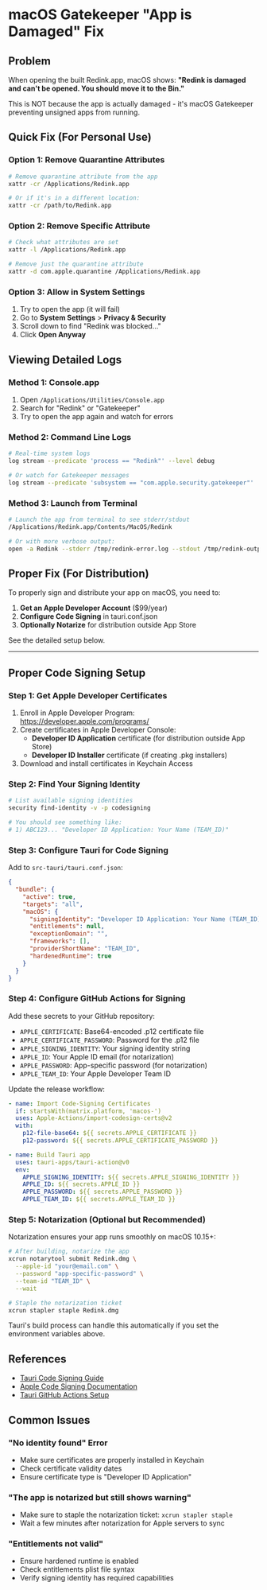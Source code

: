 # macOS Gatekeeper "App is Damaged" Fix

## Problem
When opening the built Redink.app, macOS shows: **"Redink is damaged and can't be opened. You should move it to the Bin."**

This is NOT because the app is actually damaged - it's macOS Gatekeeper preventing unsigned apps from running.

## Quick Fix (For Personal Use)

### Option 1: Remove Quarantine Attributes
```bash
# Remove quarantine attribute from the app
xattr -cr /Applications/Redink.app

# Or if it's in a different location:
xattr -cr /path/to/Redink.app
```

### Option 2: Remove Specific Attribute
```bash
# Check what attributes are set
xattr -l /Applications/Redink.app

# Remove just the quarantine attribute
xattr -d com.apple.quarantine /Applications/Redink.app
```

### Option 3: Allow in System Settings
1. Try to open the app (it will fail)
2. Go to **System Settings** > **Privacy & Security**
3. Scroll down to find "Redink was blocked..."
4. Click **Open Anyway**

## Viewing Detailed Logs

### Method 1: Console.app
1. Open `/Applications/Utilities/Console.app`
2. Search for "Redink" or "Gatekeeper"
3. Try to open the app again and watch for errors

### Method 2: Command Line Logs
```bash
# Real-time system logs
log stream --predicate 'process == "Redink"' --level debug

# Or watch for Gatekeeper messages
log stream --predicate 'subsystem == "com.apple.security.gatekeeper"'
```

### Method 3: Launch from Terminal
```bash
# Launch the app from terminal to see stderr/stdout
/Applications/Redink.app/Contents/MacOS/Redink

# Or with more verbose output:
open -a Redink --stderr /tmp/redink-error.log --stdout /tmp/redink-output.log
```

## Proper Fix (For Distribution)

To properly sign and distribute your app on macOS, you need to:

1. **Get an Apple Developer Account** ($99/year)
2. **Configure Code Signing** in tauri.conf.json
3. **Optionally Notarize** for distribution outside App Store

See the detailed setup below.

---

## Proper Code Signing Setup

### Step 1: Get Apple Developer Certificates

1. Enroll in Apple Developer Program: https://developer.apple.com/programs/
2. Create certificates in Apple Developer Console:
   - **Developer ID Application** certificate (for distribution outside App Store)
   - **Developer ID Installer** certificate (if creating .pkg installers)
3. Download and install certificates in Keychain Access

### Step 2: Find Your Signing Identity

```bash
# List available signing identities
security find-identity -v -p codesigning

# You should see something like:
# 1) ABC123... "Developer ID Application: Your Name (TEAM_ID)"
```

### Step 3: Configure Tauri for Code Signing

Add to `src-tauri/tauri.conf.json`:

```json
{
  "bundle": {
    "active": true,
    "targets": "all",
    "macOS": {
      "signingIdentity": "Developer ID Application: Your Name (TEAM_ID)",
      "entitlements": null,
      "exceptionDomain": "",
      "frameworks": [],
      "providerShortName": "TEAM_ID",
      "hardenedRuntime": true
    }
  }
}
```

### Step 4: Configure GitHub Actions for Signing

Add these secrets to your GitHub repository:
- `APPLE_CERTIFICATE`: Base64-encoded .p12 certificate file
- `APPLE_CERTIFICATE_PASSWORD`: Password for the .p12 file
- `APPLE_SIGNING_IDENTITY`: Your signing identity string
- `APPLE_ID`: Your Apple ID email (for notarization)
- `APPLE_PASSWORD`: App-specific password (for notarization)
- `APPLE_TEAM_ID`: Your Apple Developer Team ID

Update the release workflow:

```yaml
- name: Import Code-Signing Certificates
  if: startsWith(matrix.platform, 'macos-')
  uses: Apple-Actions/import-codesign-certs@v2
  with:
    p12-file-base64: ${{ secrets.APPLE_CERTIFICATE }}
    p12-password: ${{ secrets.APPLE_CERTIFICATE_PASSWORD }}

- name: Build Tauri app
  uses: tauri-apps/tauri-action@v0
  env:
    APPLE_SIGNING_IDENTITY: ${{ secrets.APPLE_SIGNING_IDENTITY }}
    APPLE_ID: ${{ secrets.APPLE_ID }}
    APPLE_PASSWORD: ${{ secrets.APPLE_PASSWORD }}
    APPLE_TEAM_ID: ${{ secrets.APPLE_TEAM_ID }}
```

### Step 5: Notarization (Optional but Recommended)

Notarization ensures your app runs smoothly on macOS 10.15+:

```bash
# After building, notarize the app
xcrun notarytool submit Redink.dmg \
  --apple-id "your@email.com" \
  --password "app-specific-password" \
  --team-id "TEAM_ID" \
  --wait

# Staple the notarization ticket
xcrun stapler staple Redink.dmg
```

Tauri's build process can handle this automatically if you set the environment variables above.

## References

- [Tauri Code Signing Guide](https://tauri.app/v2/guides/distribution/sign-macos/)
- [Apple Code Signing Documentation](https://developer.apple.com/support/code-signing/)
- [Tauri GitHub Actions Setup](https://tauri.app/v2/guides/distribution/github-actions/)

## Common Issues

### "No identity found" Error
- Make sure certificates are properly installed in Keychain
- Check certificate validity dates
- Ensure certificate type is "Developer ID Application"

### "The app is notarized but still shows warning"
- Make sure to staple the notarization ticket: `xcrun stapler staple`
- Wait a few minutes after notarization for Apple servers to sync

### "Entitlements not valid"
- Ensure hardened runtime is enabled
- Check entitlements plist file syntax
- Verify signing identity has required capabilities

